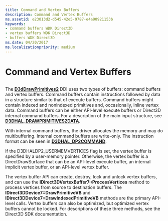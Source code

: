 ```yaml
---
title: Command and Vertex Buffers
description: Command and Vertex Buffers
ms.assetid: e23013d2-d545-42e5-9787-e4a90921153b
keywords:
- command buffers WDK Direct3D
- vertex buffers WDK Direct3D
- buffers WDK Direct3D
ms.date: 04/20/2017
ms.localizationpriority: medium
---
```


# Command and Vertex Buffers


## <span id="ddk_command_and_vertex_buffers_gg"></span><span id="DDK_COMMAND_AND_VERTEX_BUFFERS_GG"></span>


The [**D3dDrawPrimitives2**](https://msdn.microsoft.com/library/windows/hardware/ff544704) DDI uses two types of buffers: command buffers and vertex buffers. Command buffers contain instructions followed by data in a structure similar to that of execute buffers. Command buffers might contain indexed and nonindexed primitives and, occasionally, inline vertex data. Command buffers can be either API-level execute buffers or Direct3D internal command buffers. For a description of the main input structure, see [**D3DHAL\_DRAWPRIMITIVES2DATA**](https://msdn.microsoft.com/library/windows/hardware/ff545957).

With internal command buffers, the driver allocates the memory and may do multibuffering. Internal command buffers are write-only. The instruction format can be seen in [**D3DHAL\_DP2COMMAND**](https://msdn.microsoft.com/library/windows/hardware/ff545454).

If the D3DHALDP2\_USERMEMVERTICES flag is set, the vertex buffer is specified by a user-memory pointer. Otherwise, the vertex buffer is a DirectDrawSurface that can be an API-level execute buffer, an internal implicit vertex buffer, or an API-level vertex buffer.

The vertex buffer API can create, destroy, lock and unlock vertex buffers, and can use the **IDirect3DVertexBuffer7::ProcessVertices** method to process vertices from source to destination buffers. The **IDirect3DDevice7::DrawPrimitiveVB** and **IDirect3DDevice7::DrawIndexedPrimitiveVB** methods are the primary API-level calls. Vertex buffers can also be optimized, but optimized vertex buffers cannot be locked. For descriptions of these three methods, see the Direct3D SDK documentation.

 

 






